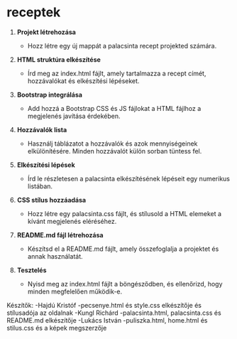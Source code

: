 # receptek

1. **Projekt létrehozása**
   - Hozz létre egy új mappát a palacsinta recept projekted számára.

2. **HTML struktúra elkészítése**
   - Írd meg az index.html fájlt, amely tartalmazza a recept címét, hozzávalókat és elkészítési lépéseket.

3. **Bootstrap integrálása**
   - Add hozzá a Bootstrap CSS és JS fájlokat a HTML fájlhoz a megjelenés javítása érdekében.

4. **Hozzávalók lista**
   - Használj táblázatot a hozzávalók és azok mennyiségeinek elkülönítésére. Minden hozzávalót külön sorban tüntess fel.

5. **Elkészítési lépések**
   - Írd le részletesen a palacsinta elkészítésének lépéseit egy numerikus listában.

6. **CSS stílus hozzáadása**
   - Hozz létre egy palacsinta.css fájlt, és stílusold a HTML elemeket a kívánt megjelenés eléréséhez.

7. **README.md fájl létrehozása**
   - Készítsd el a README.md fájlt, amely összefoglalja a projektet és annak használatát.

8. **Tesztelés**
   - Nyisd meg az index.html fájlt a böngésződben, és ellenőrizd, hogy minden megfelelően működik-e.


Készítők: -Hajdú Kristóf -pecsenye.html és style.css elkészítője és stílusadója az oldalnak 
          -Kungl Richárd -palacsinta.html, palacsinta.css és README.md elkészítője
          -Lukács István -puliszka.html, home.html és stilus.css és a képek megszerzője